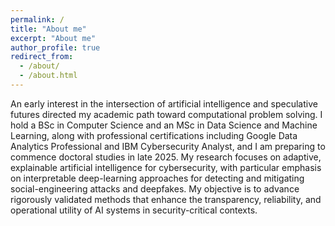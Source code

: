 ```yaml
---
permalink: /
title: "About me"
excerpt: "About me"
author_profile: true
redirect_from: 
  - /about/
  - /about.html
---
```


An early interest in the intersection of artificial intelligence and speculative futures directed my academic path toward computational problem solving. I hold a BSc in Computer Science and an MSc in Data Science and Machine Learning, along with professional certifications including Google Data Analytics Professional and IBM Cybersecurity Analyst, and I am preparing to commence doctoral studies in late 2025. My research focuses on adaptive, explainable artificial intelligence for cybersecurity, with particular emphasis on interpretable deep-learning approaches for detecting and mitigating social-engineering attacks and deepfakes. My objective is to advance rigorously validated methods that enhance the transparency, reliability, and operational utility of AI systems in security-critical contexts.

